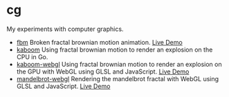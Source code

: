 # cg

My experiments with computer graphics.

- [fbm](./fbm/) Broken fractal brownian motion animation.
  [Live Demo](https://cg.potatokitty.me/fbm)
- [kaboom](./kaboom/) Using fractal brownian motion to render an explosion on
  the CPU in Go.
- [kaboom-webgl](./kaboom-webgl/) Using fractal brownian motion to render an
  explosion on the GPU with WebGL using GLSL and JavaScript.
  [Live Demo](https://cg.potatokitty.me/kaboom-webgl)
- [mandelbrot-webgl](./mandelbrot-webgl/) Rendering the mandelbrot fractal with
  WebGL using GLSL and JavaScript.
  [Live Demo](https://cg.potatokitty.me/mandelbrot-webgl)
